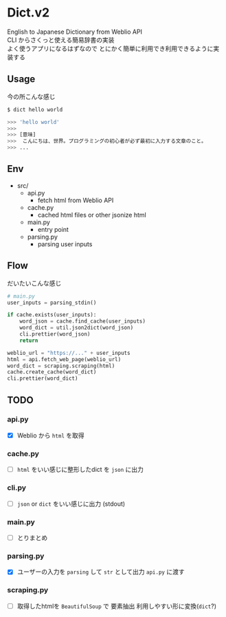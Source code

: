 # Dict.v2

English to Japanese Dictionary from Weblio API  
CLI からさくっと使える簡易辞書の実装  
よく使うアプリになるはずなので とにかく簡単に利用でき利用できるように実装する

## Usage

今の所こんな感じ

```bash
$ dict hello world

>>> 'hello world'
>>>
>>> [意味]
>>>  こんにちは、世界。プログラミングの初心者が必ず最初に入力する文章のこと。
>>> ...
```

## Env

- src/
  - api.py
    - fetch html from Weblio API
  - cache.py
    - cached html files or other jsonize html
  - main.py
    - entry point
  - parsing.py
    - parsing user inputs

## Flow

だいたいこんな感じ

```python
# main.py
user_inputs = parsing_stdin()

if cache.exists(user_inputs):
    word_json = cache.find_cache(user_inputs)
    word_dict = util.json2dict(word_json)
    cli.prettier(word_json)
    return

weblio_url = "https://..." + user_inputs
html = api.fetch_web_page(weblio_url)
word_dict = scraping.scraping(html)
cache.create_cache(word_dict)
cli.prettier(word_dict)
```

## TODO

### api.py

- [x] Weblio から `html` を取得

### cache.py

- [ ] `html` をいい感じに整形したdict を `json` に出力

### cli.py

- [ ] `json` or `dict` をいい感じに出力 (stdout)

### main.py

- [ ] とりまとめ

### parsing.py

- [x] ユーザーの入力を `parsing` して `str` として出力 `api.py` に渡す

### scraping.py

- [ ] 取得したhtmlを `BeautifulSoup` で 要素抽出
  利用しやすい形に変換(`dict`?)
